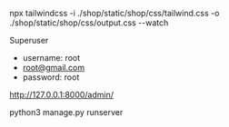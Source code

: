 npx tailwindcss -i ./shop/static/shop/css/tailwind.css -o ./shop/static/shop/css/output.css --watch

Superuser
- username: root
- root@gmail.com
- password: root

http://127.0.0.1:8000/admin/

python3 manage.py runserver